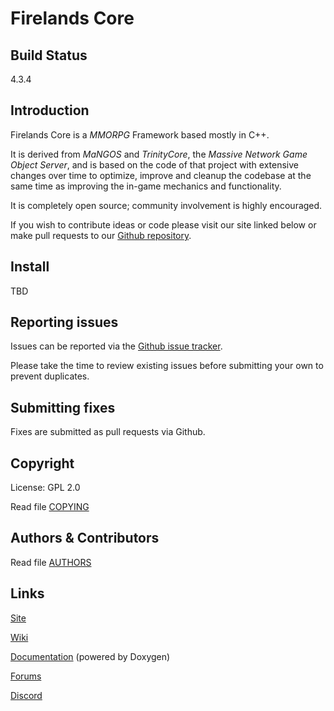 # Firelands Core

## Build Status

4.3.4

## Introduction

Firelands Core is a _MMORPG_ Framework based mostly in C++.

It is derived from _MaNGOS_ and _TrinityCore_, the _Massive Network Game Object Server_, and is
based on the code of that project with extensive changes over time to optimize,
improve and cleanup the codebase at the same time as improving the in-game
mechanics and functionality.

It is completely open source; community involvement is highly encouraged.

If you wish to contribute ideas or code please visit our site linked below or
make pull requests to our [Github repository](https://github.com/seobryn/Firelands-Core).

## Install

TBD

## Reporting issues

Issues can be reported via the [Github issue tracker](https://github.com/seobryn/Firelands-Core/issues).

Please take the time to review existing issues before submitting your own to
prevent duplicates.

## Submitting fixes

Fixes are submitted as pull requests via Github.

## Copyright

License: GPL 2.0

Read file [COPYING](COPYING)

## Authors &amp; Contributors

Read file [AUTHORS](AUTHORS)

## Links

[Site](https://github.com/FirelandsProject)

[Wiki](https://github.com/FirelandsProject/firelands-wiki)

[Documentation](TBD) (powered by Doxygen)

[Forums](TBD)

[Discord](https://discord.gg/CGj9Gghg)
